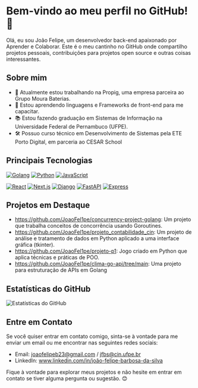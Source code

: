 # Bem-vindo ao meu perfil no GitHub! 👋

Olá, eu sou João Felipe, um desenvolvedor back-end apaixonado por Aprender e Colaborar. Este é o meu cantinho no GitHub onde compartilho projetos pessoais, contribuições para projetos open source e outras coisas interessantes.

## Sobre mim

- 🔭 Atualmente estou trabalhando na Propig, uma empresa parceira ao Grupo Moura Baterias.
- 🌱 Estou aprendendo linguagens e Frameworks de front-end para me capacitar.
- 📚 Estou fazendo graduação em Sistemas de Informação na Universidade Federal de Pernambuco (UFPE).
- 🛠️ Possuo curso técnico em Desenvolvimento de Sistemas pela ETE Porto Digital, em parceria ao CESAR School

## Principais Tecnologias

[![Golang](https://img.shields.io/badge/Go-00ADD8?style=for-the-badge&logo=go&logoColor=white)](https://golang.org/) [![Python](https://img.shields.io/badge/Python-3776AB?style=for-the-badge&logo=python&logoColor=white)](https://www.python.org/) [![JavaScript](https://img.shields.io/badge/JavaScript-F7DF1E?style=for-the-badge&logo=javascript&logoColor=black)](https://developer.mozilla.org/en-US/docs/Web/JavaScript)

[![React](https://img.shields.io/badge/React-61DAFB?style=for-the-badge&logo=react&logoColor=white)](https://reactjs.org/)
[![Next.js](https://img.shields.io/badge/Next.js-000000?style=for-the-badge&logo=next.js&logoColor=white)](https://nextjs.org/)
[![Django](https://img.shields.io/badge/Django-092E20?style=for-the-badge&logo=django&logoColor=white)](https://www.djangoproject.com/)
[![FastAPI](https://img.shields.io/badge/FastAPI-009688?style=for-the-badge&logo=fastapi&logoColor=white)](https://fastapi.tiangolo.com/)
[![Express](https://img.shields.io/badge/Express-000000?style=for-the-badge&logo=express&logoColor=white)](https://expressjs.com/)


## Projetos em Destaque

- https://github.com/JoaoFel1pe/concurrency-project-golang: Um projeto que trabalha conceitos de concorrência usando Goroutines.
- https://github.com/JoaoFel1pe/projeto_contabilidade_cin: Um projeto de análise e tratamento de dados em Python aplicado a uma interface gráfica (tkinter).
- https://github.com/JoaoFel1pe/projeto-p1: Jogo criado em Python que aplica técnicas e práticas de POO.
- https://github.com/JoaoFel1pe/clima-go-api/tree/main: Uma projeto para estruturação de APIs em Golang

## Estatísticas do GitHub

![Estatísticas do GitHub](https://github-readme-stats.vercel.app/api?username=JoaoFel1pe&show_icons=true)

## Entre em Contato

Se você quiser entrar em contato comigo, sinta-se à vontade para me enviar um email ou me encontrar nas seguintes redes sociais:

- Email: joaofelipeb23@gmail.com / jfbs@cin.ufpe.br
- LinkedIn: www.linkedin.com/in/joão-felipe-barbosa-da-silva

Fique à vontade para explorar meus projetos e não hesite em entrar em contato se tiver alguma pergunta ou sugestão. 😊
